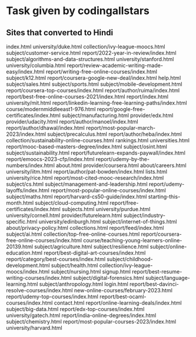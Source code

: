 # Task given by codingallstars

## Sites that converted to Hindi
index.html
university/duke.html
collection/ivy-league-moocs.html
subject/customer-service.html
report/2022-year-in-review/index.html
subject/algorithms-and-data-structures.html
university/stanford.html
university/columbia.html
report/review-academic-writing-made-easy/index.html
report/writing-free-online-courses/index.html
subject/k12.html
report/coursera-google-new-deal/index.html
help.html
subject/sales.html
subject/sports.html
subject/mobile-development.html
report/coursera-top-courses/index.html
report/author/ruima/index.html
report/best-free-online-courses-2021/index.html
report/index.html
university/mit.html
report/linkedin-learning-free-learning-paths/index.html
course/modernmiddleeast1-976.html
report/google-free-certificates/index.html
subject/manufacturing.html
provider/edx.html
provider/udacity.html
report/author/manoel/index.html
report/author/dhawal/index.html
report/most-popular-march-2023/index.html
subject/precalculus.html
report/author/heba/index.html
collection/sustainability-online-courses.html
rankings.html
universities.html
report/mooc-based-masters-degree/index.html
subject/osint.html
subject/sustainability.html
report/futurelearn-expands-paywall/index.html
report/emoocs-2023-cfp/index.html
report/udemy-by-the-numbers/index.html
about.html
provider/coursera.html
about/careers.html
university/iitm.html
report/author/pat-bowden/index.html
lists.html
university/rice.html
report/most-cited-mooc-research/index.html
subject/cs.html
subject/management-and-leadership.html
report/udemy-layoffs/index.html
report/most-popular-online-courses/index.html
subject/maths.html
report/harvard-cs50-guide/index.html
starting-this-month.html
subject/cloud-computing.html
report/free-certificates/index.html
subjects.html
university/purdue.html
university/cornell.html
provider/futurelearn.html
subject/industry-specific.html
university/edinburgh.html
subject/internet-of-things.html
about/privacy-policy.html
collections.html
report/feed/index.html
subject/ai.html
collection/top-free-online-courses.html
report/coursera-free-online-courses/index.html
course/teaching-young-learners-online-20139.html
subject/agriculture.html
subject/resilience.html
subject/online-education.html
report/best-digital-art-courses/index.html
report/category/best-courses/index.html
subject/childhood-development.html
subject/health.html
collection/ivy-league-moocs/index.html
subject/nursing.html
signup.html
report/best-resume-writing-courses/index.html
subject/digital-forensics.html
subject/language-learning.html
subject/anthropology.html
login.html
report/best-davinci-resolve-courses/index.html
new-online-courses/february-2023.html
report/udemy-top-courses/index.html
report/best-ocaml-courses/index.html
contact.html
report/online-learning-deals/index.html
subject/big-data.html
report/edx-top-courses/index.html
university/gatech.html
report/india-online-degrees/index.html
subject/chemistry.html
report/most-popular-courses-2023/index.html
university/harvard.html